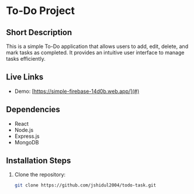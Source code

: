 # To-Do Project

## Short Description

This is a simple To-Do application that allows users to add, edit, delete, and mark tasks as completed. It provides an intuitive user interface to manage tasks efficiently.

## Live Links

-   Demo: [https://simple-firebase-14d0b.web.app/](#)

## Dependencies

-   React
-   Node.js
-   Express.js
-   MongoDB

## Installation Steps

1. Clone the repository:
    ```bash
    git clone https://github.com/jshidul2004/todo-task.git
    ```
